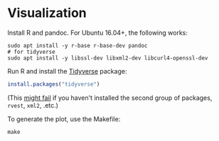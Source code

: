 # Visualization

Install R and pandoc. For Ubuntu 16.04+, the following works:

```console
sudo apt install -y r-base r-base-dev pandoc
# for tidyverse
sudo apt install -y libssl-dev libxml2-dev libcurl4-openssl-dev
```

Run R and install the [Tidyverse](https://www.tidyverse.org/) package:

```R
install.packages("tidyverse")
```

(This [might fail](https://github.com/FTSRG/cheat-sheets/wiki/R-programming-language#installing-tidyverse-on-ubuntu) if you haven't installed the second group of packages, `rvest`, `xml2`, .etc.)

To generate the plot, use the Makefile:

```console
make
```
